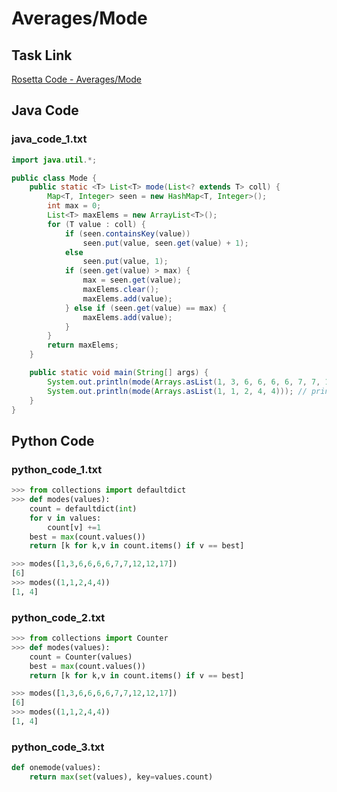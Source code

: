 # Averages/Mode

## Task Link
[Rosetta Code - Averages/Mode](https://rosettacode.org/wiki/Averages/Mode)

## Java Code
### java_code_1.txt
```java
import java.util.*;

public class Mode {
    public static <T> List<T> mode(List<? extends T> coll) {
        Map<T, Integer> seen = new HashMap<T, Integer>();
        int max = 0;
        List<T> maxElems = new ArrayList<T>();
        for (T value : coll) {
            if (seen.containsKey(value))
                seen.put(value, seen.get(value) + 1);
            else
                seen.put(value, 1);
            if (seen.get(value) > max) {
                max = seen.get(value);
                maxElems.clear();
                maxElems.add(value);
            } else if (seen.get(value) == max) {
                maxElems.add(value);
            }
        }
        return maxElems;
    }

    public static void main(String[] args) {
        System.out.println(mode(Arrays.asList(1, 3, 6, 6, 6, 6, 7, 7, 12, 12, 17))); // prints [6]
        System.out.println(mode(Arrays.asList(1, 1, 2, 4, 4))); // prints [1, 4]
    }
}

```

## Python Code
### python_code_1.txt
```python
>>> from collections import defaultdict
>>> def modes(values):
	count = defaultdict(int)
	for v in values:
		count[v] +=1
	best = max(count.values())
	return [k for k,v in count.items() if v == best]

>>> modes([1,3,6,6,6,6,7,7,12,12,17])
[6]
>>> modes((1,1,2,4,4))
[1, 4]

```

### python_code_2.txt
```python
>>> from collections import Counter
>>> def modes(values):
	count = Counter(values)
	best = max(count.values())
	return [k for k,v in count.items() if v == best]

>>> modes([1,3,6,6,6,6,7,7,12,12,17])
[6]
>>> modes((1,1,2,4,4))
[1, 4]

```

### python_code_3.txt
```python
def onemode(values):
    return max(set(values), key=values.count)

```

